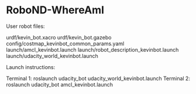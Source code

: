 # RoboND-WhereAmI

User robot files:

urdf/kevin_bot.xacro
urdf/kevin_bot.gazebo
config/costmap_kevinbot_common_params.yaml
launch/amcl_kevinbot.launch
launch/robot_description_kevinbot.launch
launch/udacity_world_kevinbot.launch

Launch instructions:

Terminal 1:
  roslaunch udacity_bot udacity_world_kevinbot.launch
Terminal 2:
  roslaunch udacity_bot amcl_kevinbot.launch
